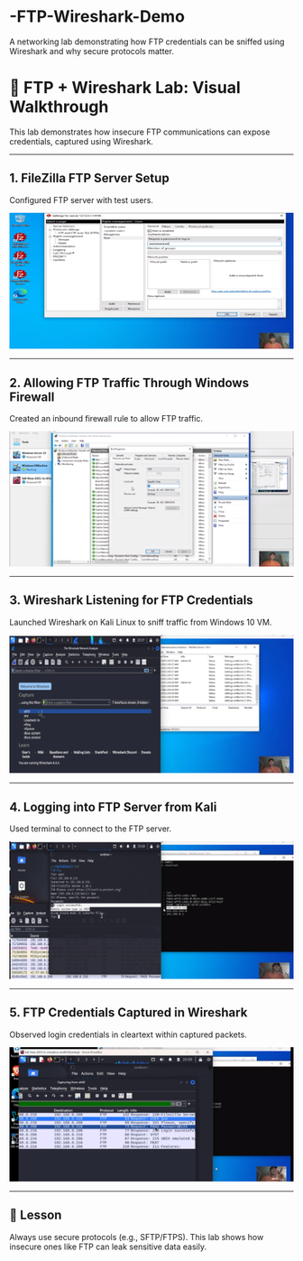 # -FTP-Wireshark-Demo
A networking lab demonstrating how FTP credentials can be sniffed using Wireshark and why secure protocols matter.

# 🧪 FTP + Wireshark Lab: Visual Walkthrough

This lab demonstrates how insecure FTP communications can expose credentials, captured using Wireshark.

---

## 1. FileZilla FTP Server Setup  
Configured FTP server with test users.

![FileZilla Setup](./Images/filezilla-setup.png.png)

---

## 2. Allowing FTP Traffic Through Windows Firewall  
Created an inbound firewall rule to allow FTP traffic.

![Firewall Rule](./Images/ftp-firewall-rule.png.png)

---

## 3. Wireshark Listening for FTP Credentials  
Launched Wireshark on Kali Linux to sniff traffic from Windows 10 VM.

![Wireshark Listening](./Images/wireshark-listen.png.png)

---

## 4. Logging into FTP Server from Kali  
Used terminal to connect to the FTP server.

![Login to Server](./Images/ftp-login-terminal.png.png)

---

## 5. FTP Credentials Captured in Wireshark  
Observed login credentials in cleartext within captured packets.

![Captured Credentials](./Images/ftp-credentials-sniff.png.png)

---

## 🔐 Lesson
Always use secure protocols (e.g., SFTP/FTPS). This lab shows how insecure ones like FTP can leak sensitive data easily.
